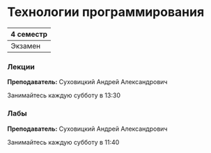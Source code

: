 # Технологии программирования

|4 семестр|
|---|
|Экзамен|

### Лекции

**Преподаватель:** Суховицкий Андрей Александрович

Занимайтесь каждую субботу в 13:30


### Лабы

**Преподаватель:** Суховицкий Андрей Александрович

Занимайтесь каждую субботу в 11:40
